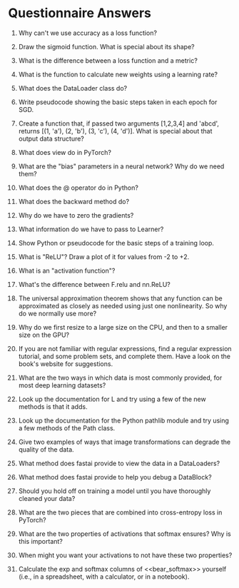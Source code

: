 # Questionnaire Answers

1. Why can't we use accuracy as a loss function?

2. Draw the sigmoid function. What is special about its shape?

3. What is the difference between a loss function and a metric?

4. What is the function to calculate new weights using a learning rate?

5. What does the DataLoader class do?

6. Write pseudocode showing the basic steps taken in each epoch for SGD.

7. Create a function that, if passed two arguments [1,2,3,4] and 'abcd', returns [(1, 'a'), (2, 'b'), (3, 'c'), (4, 'd')]. What is special about that output data structure?

8. What does view do in PyTorch?

9. What are the "bias" parameters in a neural network? Why do we need them?

10. What does the @ operator do in Python?

11. What does the backward method do?

12. Why do we have to zero the gradients?

13. What information do we have to pass to Learner?

14. Show Python or pseudocode for the basic steps of a training loop.

15. What is "ReLU"? Draw a plot of it for values from -2 to +2.

16. What is an "activation function"?

17. What's the difference between F.relu and nn.ReLU?

18. The universal approximation theorem shows that any function can be approximated as closely as needed using just one nonlinearity. So why do we normally use more?

19. Why do we first resize to a large size on the CPU, and then to a smaller size on the GPU?

20. If you are not familiar with regular expressions, find a regular expression tutorial, and some problem sets, and complete them. Have a look on the book's website for suggestions.

21. What are the two ways in which data is most commonly provided, for most deep learning datasets?

22. Look up the documentation for L and try using a few of the new methods is that it adds.

23. Look up the documentation for the Python pathlib module and try using a few methods of the Path class.

24. Give two examples of ways that image transformations can degrade the quality of the data.

25. What method does fastai provide to view the data in a DataLoaders?

26. What method does fastai provide to help you debug a DataBlock?

27. Should you hold off on training a model until you have thoroughly cleaned your data?

28. What are the two pieces that are combined into cross-entropy loss in PyTorch?

29. What are the two properties of activations that softmax ensures? Why is this important?

30. When might you want your activations to not have these two properties?

31. Calculate the exp and softmax columns of <<bear_softmax>> yourself (i.e., in a spreadsheet, with a calculator, or in a notebook).


